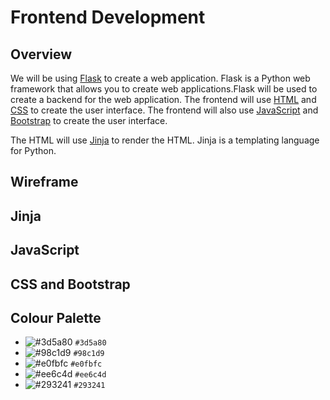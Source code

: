 # Frontend Development

## Overview

We will be using [Flask](https://flask.palletsprojects.com/en/1.1.x/) to create a web application. Flask is a Python web framework that allows you to create web applications.Flask will be used to create a backend for the web application. The frontend will use [HTML](https://developer.mozilla.org/en-US/docs/Web/HTML) and [CSS](https://developer.mozilla.org/en-US/docs/Web/CSS) to create the user interface. The frontend will also use [JavaScript](https://developer.mozilla.org/en-US/docs/Web/JavaScript) and [Bootstrap](https://getbootstrap.com/) to create the user interface.

The HTML will use [Jinja](https://jinja.palletsprojects.com/en/2.11.x/) to render the HTML. Jinja is a templating language for Python.

## Wireframe

## Jinja

## JavaScript

## CSS and Bootstrap

## Colour Palette

- ![#3d5a80](https://via.placeholder.com/15/3d5a80/000000?text=+) `#3d5a80`
- ![#98c1d9](https://via.placeholder.com/15/98c1d9/000000?text=+) `#98c1d9`
- ![#e0fbfc](https://via.placeholder.com/15/e0fbfc/000000?text=+) `#e0fbfc`
- ![#ee6c4d](https://via.placeholder.com/15/ee6c4d/000000?text=+) `#ee6c4d`
- ![#293241](https://via.placeholder.com/15/293241/000000?text=+) `#293241`
